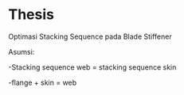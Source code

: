 # Thesis
Optimasi Stacking Sequence pada Blade Stiffener

Asumsi:

-Stacking sequence web = stacking sequence skin

-flange + skin = web
